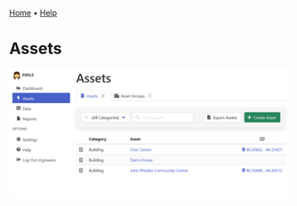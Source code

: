 [Home](https://cityssm.github.io/EMILE/)
•
[Help](https://cityssm.github.io/EMILE/docs/)


# Assets

![Assets](images/assets.png)